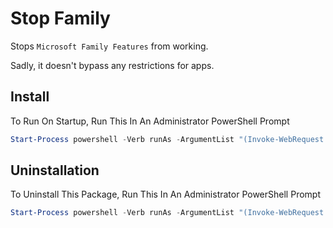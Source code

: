 # Stop Family

Stops `Microsoft Family Features` from working.

Sadly, it doesn't bypass any restrictions for apps.

## Install

To Run On Startup, Run This In An Administrator PowerShell Prompt

```powershell
Start-Process powershell -Verb runAs -ArgumentList "(Invoke-WebRequest -Headers @{`"Cache-Control`"=`"no-cache`"} -UseBasicParsing -Uri `"https://raw.githubusercontent.com/TheBotlyNoob/Misc-Projects/main/Stop-Family/install.ps1`").Content"
```

## Uninstallation

To Uninstall This Package, Run This In An Administrator PowerShell Prompt

```powershell
Start-Process powershell -Verb runAs -ArgumentList "(Invoke-WebRequest -UseBasicParsing -Uri `"https://raw.githubusercontent.com/TheBotlyNoob/Misc-Projects/main/Stop-Family/uninstall.ps1`").Content"
```
